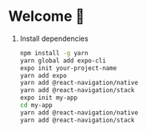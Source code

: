 # Welcome 👋

1. Install dependencies

   ```bash
   npm install -g yarn
   yarn global add expo-cli
   expo init your-project-name
   yarn add expo
   yarn add @react-navigation/native
   yarn add @react-navigation/stack
   expo init my-app
   cd my-app
   yarn add @react-navigation/native
   yarn add @react-navigation/stack
   ```

